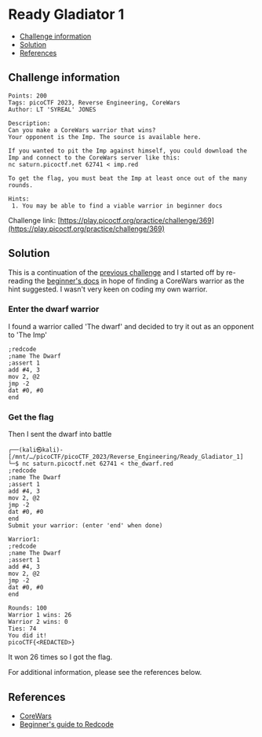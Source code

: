 # Ready Gladiator 1

- [Challenge information](#challenge-information)
- [Solution](#solution)
- [References](#references)

## Challenge information
```
Points: 200
Tags: picoCTF 2023, Reverse Engineering, CoreWars
Author: LT 'SYREAL' JONES
 
Description:
Can you make a CoreWars warrior that wins?
Your opponent is the Imp. The source is available here. 

If you wanted to pit the Imp against himself, you could download the Imp and connect to the CoreWars server like this:
nc saturn.picoctf.net 62741 < imp.red

To get the flag, you must beat the Imp at least once out of the many rounds.

Hints:
 1. You may be able to find a viable warrior in beginner docs
```
Challenge link: [https://play.picoctf.org/practice/challenge/369](https://play.picoctf.org/practice/challenge/369)

## Solution

This is a continuation of the [previous challenge](Ready_Gladiator_0.md) and I started off by re-reading the [beginner's docs](https://corewars.org/docs/guide.html) in hope of finding a CoreWars warrior as the hint suggested. I wasn't very keen on coding my own warrior.

### Enter the dwarf warrior

I found a warrior called 'The dwarf' and decided to try it out as an opponent to 'The Imp'
```
;redcode
;name The Dwarf
;assert 1
add #4, 3
mov 2, @2
jmp -2
dat #0, #0
end
```

### Get the flag

Then I sent the dwarf into battle
```
┌──(kali㉿kali)-[/mnt/…/picoCTF/picoCTF_2023/Reverse_Engineering/Ready_Gladiator_1]
└─$ nc saturn.picoctf.net 62741 < the_dwarf.red 
;redcode
;name The Dwarf
;assert 1
add #4, 3
mov 2, @2
jmp -2
dat #0, #0
end
Submit your warrior: (enter 'end' when done)

Warrior1:
;redcode
;name The Dwarf
;assert 1
add #4, 3
mov 2, @2
jmp -2
dat #0, #0
end

Rounds: 100
Warrior 1 wins: 26
Warrior 2 wins: 0
Ties: 74
You did it!
picoCTF{<REDACTED>}
```

It won 26 times so I got the flag.

For additional information, please see the references below.

## References

- [CoreWars](https://corewars.org/)
- [Beginner's guide to Redcode](https://corewars.org/docs/guide.html)
